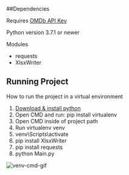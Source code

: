 ##Dependencies

Requires [OMDb API Key](http://www.omdbapi.com/apikey.aspx)

Python version 3.7.1 or newer

Modules
* requests
* XlsxWriter

## Running Project
How to run the project in a virtual environment

1. [Download & install python ](https://www.python.org/)
2. Open CMD and run: pip install virtualenv
3. Open CMD inside of project path
4. Run virtualenv venv
5. venv\Scripts\activate
6. pip install XlsxWriter
7. pip install requests
8. python Main.py

![venv-cmd-gif](https://github.com/chilledwilba/OMDb-Download-Movie-Posters/blob/master/images/venv-cmd-gif.gif)
